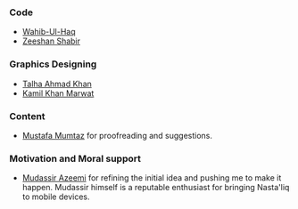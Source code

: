 
### Code

  * [Wahib-Ul-Haq](https://twitter.com/wahibhaq)
  * [Zeeshan Shabir](https://github.com/ZeeshanShabbir)

### Graphics Designing 

  * [Talha Ahmad Khan](https://twitter.com/TalhaAhmad93)
  * [Kamil Khan Marwat](https://twitter.com/MarwatKamil) 

### Content

  * [Mustafa Mumtaz](https://twitter.com/mustafamumtaz) for proofreading and suggestions.


### Motivation and Moral support

  * [Mudassir Azeemi](https://twitter.com/maxeemi) for refining the initial idea and pushing me to make it happen. Mudassir himself is a reputable enthusiast for bringing Nasta'liq to mobile devices.
